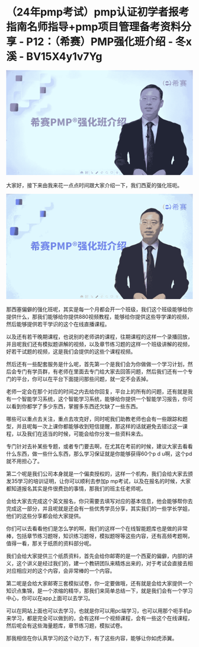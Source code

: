 # （24年pmp考试）pmp认证初学者报考指南名师指导+pmp项目管理备考资料分享 - P12：（希赛）PMP强化班介绍 - 冬x溪 - BV15X4y1v7Yg

![](img/beb7912a8c31f16de5ea0b4ce268fccf_0.png)

大家好，接下来由我来花一点点时间跟大家介绍一下，我们西夏的强化班呃。

![](img/beb7912a8c31f16de5ea0b4ce268fccf_2.png)

那西塞偏僻的强化班呢，其实是每一个月都会开一个班级，我们这个班级能够给你提供什么，那我们能够给你提供880视频教程，能够给你提供这些导学课的视频，然后能够提供若干学识的这个在线直播课程。

以及还有若干晚期课程，也说别的老师讲的课程，往期课程的这样一个录播回放，并且呢我们还有模拟题讲解的视频，以及章节练习题的这样一个班级讲解的视频，好若干试题的视频，这是我们会提供的这些个课程视频。

然后还有一些配套服务是什么呢，首先第一个是我们会为你做做一个学习计划，然后会专门有学员群，有老师在里面去专门给大家去回答问题，然后我们还有一个专门的平台，你可以在平台下面提问那些问题，就一定不会丢掉。

老师一定会在那个对应的时间之内去给你回复，平台上的所有的问题，还有就是我有一个智能学习系统，这个智能学习系统，能够给你提供一个智能学习报告，你可以看到你都学了多少东西，掌握多东西还欠缺了一些东西。

哪些可以重点去关注，重点去攻克好，同时呢我们助教老师也会有一些跟踪和题型，并且呢每一次上课你都能够收到短信提醒，那这样的话就避免去错过这一课程，以及我们在适当的时候，可能会给你分发一些资料来去。

专门针对去补某些专题，或者专门要去啊，在尤其在考前的时候，建议大家去看看什么东西，做一些什么东西，那么学习保证就是你能够获得60个p d u啊，这个pd就不用担心了。

第二个呢是我们公司本身就是一个偏卖授权的，这样一个机构，我们会给大家去颁发35学习的培训证明，让你可以顺利去参加p mp考试，以及在报名的时候，大家都知道报名其实是件很费劲的事情，那我们的班主任老师呢。

会给大家去完成这个英文报名，你只需要去填写对应的基本信息，他会能够帮你去完成这一部分，并且呢就是还会有一些优秀学员分享，其实我们的一些学长学姐，他们的这些分享都会给大家提供。

你们可以去看看他们是怎么学的啊，我们的这样一个在线智能题库也是做的非常棒，包括章节练习题呀，知识练习题呀，模拟题呀等这些内容，还有高频考题啊，值得一看，那关于纸质的资料部分呢。

我们会给大家提供三个纸质资料，首先会给你邮寄的是一个西夏的偏僻，内部的讲义，这个讲义是经过我们的，建一个教研团队来精炼出来的，对于考试会直接去相对应相应对的这个内容，会非常棒的一个内容。

第二呢是会给大家邮寄三套模拟试卷，你一定要做哦，还有就是会给大家提供一个知识点集锦，是一个浓缩的精华，那我们来简单总结一下，就是我们会有一个学习中心，你可以在app上面可以去学习。

可以在网站上面也可以去学习，也就是你可以用pc端学习，也可以用那个呃手机p来学习，都是完全可以做到的，会有这样一个视频课程，会有一些这个在线课程，然后呢会有这些海量题库，章节练习题，模拟试卷。

那我相信在你认真学习的这个动力下，有了这些内容，能够让你如虎添翼。